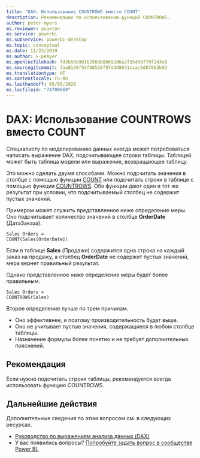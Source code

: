 ```yaml
---
title: 'DAX: Использование COUNTROWS вместо COUNT'
description: Рекомендации по использованию функций COUNTROWS.
author: peter-myers
ms.reviewer: asaxton
ms.service: powerbi
ms.subservice: powerbi-desktop
ms.topic: conceptual
ms.date: 11/23/2019
ms.author: v-pemyer
ms.openlocfilehash: fd3b50e9016298db8b692d6a2f3549b770f143e8
ms.sourcegitcommit: 7aa0136f93f88516f97ddd8031ccac5d07863b92
ms.translationtype: HT
ms.contentlocale: ru-RU
ms.lasthandoff: 05/05/2020
ms.locfileid: "74700669"
---
```

# <a name="dax-use-countrows-instead-of-count"></a>DAX: Использование COUNTROWS вместо COUNT

Специалисту по моделированию данных иногда может потребоваться написать выражение DAX, подсчитывающее строки таблицы. Таблицей может быть таблица модели или выражение, возвращающее таблицу.

Это можно сделать двумя способами. Можно подсчитать значения в столбце с помощью функции [COUNT](/dax/count-function-dax) или подсчитать строки в таблице с помощью функции [COUNTROWS](/dax/countrows-function-dax). Обе функции дают один и тот же результат при условии, что подсчитываемый столбец не содержит пустых значений.

Примером может служить представленное ниже определение меры. Оно подсчитывает количество значений в столбце **OrderDate** (ДатаЗаказа).

```dax
Sales Orders =
COUNT(Sales[OrderDate])
```

Если в таблице **Sales** (Продажи) содержится одна строка на каждый заказ на продажу, а столбец **OrderDate** не содержит пустых значений, мера вернет правильный результат.

Однако представленное ниже определение меры будет более правильным.

```dax
Sales Orders =
COUNTROWS(Sales)
```

Второе определение лучше по трем причинам.

- Оно эффективнее, и поэтому производительность будет выше.
- Оно не учитывает пустые значения, содержащиеся в любом столбце таблицы.
- Назначение формулы более понятно и не требует дополнительных пояснений.

## <a name="recommendation"></a>Рекомендация

Если нужно подсчитать строки таблицы, рекомендуется всегда использовать функцию COUNTROWS.

## <a name="next-steps"></a>Дальнейшие действия

Дополнительные сведения по этим вопросам см. в следующих ресурсах.

- [Руководство по выражениям анализа данных (DAX)](/dax/)
- У вас появились вопросы? [Попробуйте задать вопрос в сообществе Power BI.](https://community.powerbi.com/)
